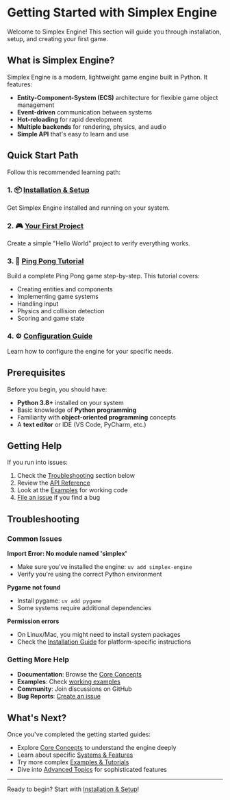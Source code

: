 # Getting Started with Simplex Engine

Welcome to Simplex Engine! This section will guide you through installation, setup, and creating your first game.

## What is Simplex Engine?

Simplex Engine is a modern, lightweight game engine built in Python. It features:
- **Entity-Component-System (ECS)** architecture for flexible game object management
- **Event-driven** communication between systems
- **Hot-reloading** for rapid development
- **Multiple backends** for rendering, physics, and audio
- **Simple API** that's easy to learn and use

## Quick Start Path

Follow this recommended learning path:

### 1. 📦 [Installation & Setup](./installation.md)
Get Simplex Engine installed and running on your system.

### 2. 🎮 [Your First Project](./first-project.md)
Create a simple "Hello World" project to verify everything works.

### 3. 🏓 [Ping Pong Tutorial](./ping-pong-tutorial.md)
Build a complete Ping Pong game step-by-step. This tutorial covers:
- Creating entities and components
- Implementing game systems
- Handling input
- Physics and collision detection
- Scoring and game state

### 4. ⚙️ [Configuration Guide](./configuration.md)
Learn how to configure the engine for your specific needs.

## Prerequisites

Before you begin, you should have:
- **Python 3.8+** installed on your system
- Basic knowledge of **Python programming**
- Familiarity with **object-oriented programming** concepts
- A **text editor** or IDE (VS Code, PyCharm, etc.)

## Getting Help

If you run into issues:
1. Check the [Troubleshooting](#troubleshooting) section below
2. Review the [API Reference](../api/complete.md)
3. Look at the [Examples](../examples/) for working code
4. [File an issue](https://github.com/import1bones/simplex-engine/issues) if you find a bug

## Troubleshooting

### Common Issues

**Import Error: No module named 'simplex'**
- Make sure you've installed the engine: `uv add simplex-engine`
- Verify you're using the correct Python environment

**Pygame not found**
- Install pygame: `uv add pygame`
- Some systems require additional dependencies

**Permission errors**
- On Linux/Mac, you might need to install system packages
- Check the [Installation Guide](./installation.md) for platform-specific instructions

### Getting More Help

- **Documentation**: Browse the [Core Concepts](../core-concepts/README.md)
- **Examples**: Check [working examples](../examples/)
- **Community**: Join discussions on GitHub
- **Bug Reports**: [Create an issue](https://github.com/import1bones/simplex-engine/issues)

## What's Next?

Once you've completed the getting started guides:
- Explore [Core Concepts](../core-concepts/README.md) to understand the engine deeply
- Learn about specific [Systems & Features](../systems/)
- Try more complex [Examples & Tutorials](../examples/)
- Dive into [Advanced Topics](../advanced/) for sophisticated features

---

Ready to begin? Start with [Installation & Setup](./installation.md)!
